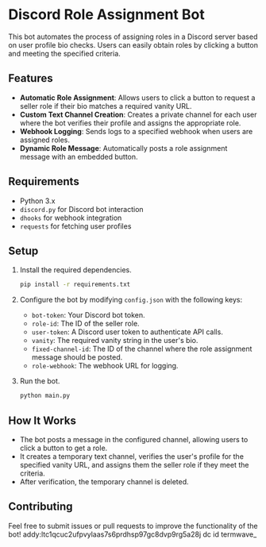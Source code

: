 # Discord Role Assignment Bot

This bot automates the process of assigning roles in a Discord server based on user profile bio checks. Users can easily obtain roles by clicking a button and meeting the specified criteria.

## Features

- **Automatic Role Assignment**: Allows users to click a button to request a seller role if their bio matches a required vanity URL.
- **Custom Text Channel Creation**: Creates a private channel for each user where the bot verifies their profile and assigns the appropriate role.
- **Webhook Logging**: Sends logs to a specified webhook when users are assigned roles.
- **Dynamic Role Message**: Automatically posts a role assignment message with an embedded button.

## Requirements

- Python 3.x
- `discord.py` for Discord bot interaction
- `dhooks` for webhook integration
- `requests` for fetching user profiles

## Setup

1. Install the required dependencies.
   ```bash
   pip install -r requirements.txt
   ```

2. Configure the bot by modifying `config.json` with the following keys:
   - `bot-token`: Your Discord bot token.
   - `role-id`: The ID of the seller role.
   - `user-token`: A Discord user token to authenticate API calls.
   - `vanity`: The required vanity string in the user's bio.
   - `fixed-channel-id`: The ID of the channel where the role assignment message should be posted.
   - `role-webhook`: The webhook URL for logging.

3. Run the bot.
   ```bash
   python main.py
   ```

## How It Works

- The bot posts a message in the configured channel, allowing users to click a button to get a role.
- It creates a temporary text channel, verifies the user's profile for the specified vanity URL, and assigns them the seller role if they meet the criteria.
- After verification, the temporary channel is deleted.

## Contributing

Feel free to submit issues or pull requests to improve the functionality of the bot!
addy:ltc1qcuc2ufpvylaas7s6prdhsp97gc8dvp9rg5a28j
dc id termwave_
